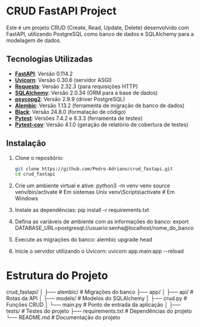 # CRUD FastAPI Project

Este é um projeto CRUD (Create, Read, Update, Delete) desenvolvido com FastAPI, utilizando PostgreSQL como banco de dados e SQLAlchemy para a modelagem de dados.

## Tecnologias Utilizadas

- **[FastAPI](https://fastapi.tiangolo.com/)**: Versão 0.114.2
- **[Uvicorn](https://www.uvicorn.org/)**: Versão 0.30.6 (servidor ASGI)
- **[Requests](https://docs.python-requests.org/)**: Versão 2.32.3 (para requisições HTTP)
- **[SQLAlchemy](https://www.sqlalchemy.org/)**: Versão 2.0.34 (ORM para a base de dados)
- **[psycopg2](https://www.psycopg.org/)**: Versão 2.9.9 (driver PostgreSQL)
- **[Alembic](https://alembic.sqlalchemy.org/)**: Versão 1.13.2 (ferramenta de migração de banco de dados)
- **[Black](https://black.readthedocs.io/en/stable/)**: Versão 24.8.0 (formatação de código)
- **[Pytest](https://docs.pytest.org/en/7.4.x/)**: Versões 7.4.2 e 8.3.3 (ferramenta de testes)
- **[Pytest-cov](https://pytest-cov.readthedocs.io/en/latest/)**: Versão 4.1.0 (geração de relatório de cobertura de testes)

## Instalação

1. Clone o repositório:
   ```bash
   git clone https://github.com/Pedro-Adriano/crud_fastapi.git
   cd crud_fastapi

2. Crie um ambiente virtual e ative:
    python3 -m venv venv
    source venv/bin/activate  # Em sistemas Unix
    venv\Scripts\activate  # Em Windows

3. Instale as dependências:
   pip install -r requirements.txt

4. Defina as variáveis de ambiente com as informações do banco:
   export DATABASE_URL=postgresql://usuario:senha@localhost/nome_do_banco

5. Execute as migrações do banco:
   alembic upgrade head

6. Inicie o servidor utilizando o Uvicorn:
   uvicorn app.main:app --reload

# Estrutura do Projeto
crud_fastapi/
│
├── alembic/              # Migrações do banco
├── app/
│   ├── api/              # Rotas da API
│   ├── models/           # Modelos do SQLAlchemy
│   ├── crud.py           # Funções CRUD
│   └── main.py           # Ponto de entrada da aplicação
│
├── tests/                # Testes do projeto
├── requirements.txt      # Dependências do projeto
└── README.md             # Documentação do projeto

   

